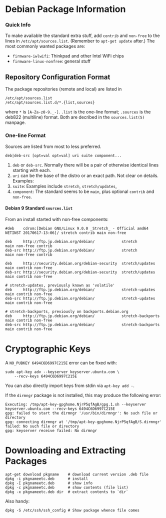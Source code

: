 Debian Package Information
==========================

### Quick Info

To make available the standard extra stuff, add `contrib` and
`non-free` to the lines in `/etc/apt/sources.list`. (Remember to
`apt-get update` after.) The most commonly wanted packages are:

* `firmware-iwlwifi`: Thinkpad and other Intel WiFi chips
* `firmware-linux-nonfree`: general stuff


Repository Configuration Format
-------------------------------

The package repositories (remote and local) are listed in

    /etc/apt/sources.list
    /etc/apt/sources.list.d/*.{list,sources}

where `*` is `[A-Za-z0-9._-]`. `.list` is the one-line format;
`.sources` is the deb822 (multiline) format. Both are decribed in the
`sources.list(5)` manpage.

### One-line Format

Sources are listed from most to less preferred.

    deb|deb-src [opt=val opt=val] uri suite component...

1. `deb` or `deb-src`. Normally there will be a pair of otherwise
   identical lines starting with each.
2. `uri` can be the base of the distro or an exact path. Not clear on
   details. Examples:
3. `suite`: Examples include `stretch`, `stretch/updates`, 
4. `component`: The standard seems to be `main`, plus optional `contrib`
    and `non-free`.

#### Debian 9 Standard `sources.list`

From an install started with non-free components:

    #deb    cdrom:[Debian GNU/Linux 9.0.0 _Stretch_ - Official amd64 NETINST 20170617-13:06]/ stretch contrib main non-free

    deb     http://ftp.jp.debian.org/debian/            stretch             main non-free contrib
    deb-src http://ftp.jp.debian.org/debian/            stretch             main non-free contrib

    deb     http://security.debian.org/debian-security  stretch/updates     main contrib non-free
    deb-src http://security.debian.org/debian-security  stretch/updates     main contrib non-free

    # stretch-updates, previously known as 'volatile'
    deb     http://ftp.jp.debian.org/debian/            stretch-updates     main contrib non-free
    deb-src http://ftp.jp.debian.org/debian/            stretch-updates     main contrib non-free

    # stretch-backports, previously on backports.debian.org
    deb     http://ftp.jp.debian.org/debian/            stretch-backports   main contrib non-free
    deb-src http://ftp.jp.debian.org/debian/            stretch-backports   main contrib non-free


Cryptographic Keys
==================

A `NO_PUBKEY 6494C6D6997C215E` error can be fixed with:

    sudo apt-key adv --keyserver keyserver.ubuntu.com \
        --recv-keys 6494C6D6997C215E

You can also directly import keys from stdin via `apt-key add -`.

If the `dirmngr` package is not installed, this may produce the
following error:

    Executing: /tmp/apt-key-gpghome.NjrP5qfAgB/gpg.1.sh --keyserver keyserver.ubuntu.com --recv-keys 6494C6D6997C215E
    gpg: failed to start the dirmngr '/usr/bin/dirmngr': No such file or directory
    gpg: connecting dirmngr at '/tmp/apt-key-gpghome.NjrP5qfAgB/S.dirmngr' failed: No such file or directory
    gpg: keyserver receive failed: No dirmngr


Downloading and Extracting Packages
===================================

    apt-get download pkgname    # download current version .deb file
    dpkg -i pkgnameetc.deb      # install
    dpkg -I pkgnameetc.deb      # show info
    dpkg -c pkgnameetc.deb      # show contents (file list)
    dpkg -x pkgnameetc.deb dir  # extract contents to `dir`

Also handy:

    dpkg -S /etc/ssh/ssh_config # Show package whence file comes
